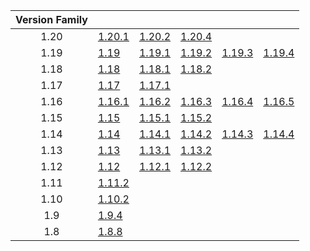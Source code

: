 | Version Family | | | | | |
|:---:|---|---|---|---|---|
| 1.20 | [1.20.1](https://github.com/BaldGang/spigot-build/releases/download/20240225/spigot-1.20.1.jar) | [1.20.2](https://github.com/BaldGang/spigot-build/releases/download/20240225/spigot-1.20.2.jar) | [1.20.4](https://github.com/BaldGang/spigot-build/releases/download/20240225/spigot-1.20.4.jar) | | |
| 1.19 | [1.19](https://github.com/BaldGang/spigot-build/releases/download/20240225/spigot-1.19.jar) | [1.19.1](https://github.com/BaldGang/spigot-build/releases/download/20240225/spigot-1.19.1.jar) | [1.19.2](https://github.com/BaldGang/spigot-build/releases/download/20240225/spigot-1.19.2.jar) | [1.19.3](https://github.com/BaldGang/spigot-build/releases/download/20240225/spigot-1.19.3.jar) | [1.19.4](https://github.com/BaldGang/spigot-build/releases/download/20240225/spigot-1.19.4.jar) |
| 1.18 | [1.18](https://github.com/BaldGang/spigot-build/releases/download/20240225/spigot-1.18.jar) | [1.18.1](https://github.com/BaldGang/spigot-build/releases/download/20240225/spigot-1.18.1.jar) | [1.18.2](https://github.com/BaldGang/spigot-build/releases/download/20240225/spigot-1.18.2.jar) | | |
| 1.17 | [1.17](https://github.com/BaldGang/spigot-build/releases/download/20240225/spigot-1.17.jar) | [1.17.1](https://github.com/BaldGang/spigot-build/releases/download/20240225/spigot-1.17.1.jar) | | | |
| 1.16 | [1.16.1](https://github.com/BaldGang/spigot-build/releases/download/20240225/spigot-1.16.1.jar) | [1.16.2](https://github.com/BaldGang/spigot-build/releases/download/20240225/spigot-1.16.2.jar) | [1.16.3](https://github.com/BaldGang/spigot-build/releases/download/20240225/spigot-1.16.3.jar) | [1.16.4](https://github.com/BaldGang/spigot-build/releases/download/20240225/spigot-1.16.4.jar) | [1.16.5](https://github.com/BaldGang/spigot-build/releases/download/20240225/spigot-1.16.5.jar) |
| 1.15 | [1.15](https://github.com/BaldGang/spigot-build/releases/download/20240225/spigot-1.15.jar) | [1.15.1](https://github.com/BaldGang/spigot-build/releases/download/20240225/spigot-1.15.1.jar) | [1.15.2](https://github.com/BaldGang/spigot-build/releases/download/20240225/spigot-1.15.2.jar) | | |
| 1.14 | [1.14](https://github.com/BaldGang/spigot-build/releases/download/20240225/spigot-1.14.jar) | [1.14.1](https://github.com/BaldGang/spigot-build/releases/download/20240225/spigot-1.14.1.jar) | [1.14.2](https://github.com/BaldGang/spigot-build/releases/download/20240225/spigot-1.14.2.jar) | [1.14.3](https://github.com/BaldGang/spigot-build/releases/download/20240225/spigot-1.14.3.jar) | [1.14.4](https://github.com/BaldGang/spigot-build/releases/download/20240225/spigot-1.14.4.jar) |
| 1.13 | [1.13](https://github.com/BaldGang/spigot-build/releases/download/20240225/spigot-1.13.jar) | [1.13.1](https://github.com/BaldGang/spigot-build/releases/download/20240225/spigot-1.13.1.jar) | [1.13.2](https://github.com/BaldGang/spigot-build/releases/download/20240225/spigot-1.13.2.jar) | | |
| 1.12 | [1.12](https://github.com/BaldGang/spigot-build/releases/download/20240225/spigot-1.12.jar) | [1.12.1](https://github.com/BaldGang/spigot-build/releases/download/20240225/spigot-1.12.1.jar) | [1.12.2](https://github.com/BaldGang/spigot-build/releases/download/20240225/spigot-1.12.2.jar) | | |
| 1.11 | [1.11.2](https://github.com/BaldGang/spigot-build/releases/download/20240225/spigot-1.11.2.jar) | | | | |
| 1.10 | [1.10.2](https://github.com/BaldGang/spigot-build/releases/download/20240225/spigot-1.10.2.jar) | | | | |
| 1.9 | [1.9.4](https://github.com/BaldGang/spigot-build/releases/download/20240225/spigot-1.9.4.jar) | | | | |
| 1.8 | [1.8.8](https://github.com/BaldGang/spigot-build/releases/download/20240225/spigot-1.8.8.jar) | | | | |
